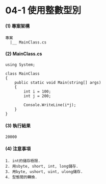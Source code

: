 # 04-1 使用整數型別

#### (1) 專案架構 

```
專案
  |__ MainClass.cs
```


#### (2) MainClass.cs

```
using System;

class MainClass 
{
    public static void Main(string[] args)
    {
        int i = 100;
        int j = 200;
        
        Console.WriteLine(i*j);
    }    
}
```

#### (3) 執行結果

```
20000
```


#### (4) 注意事項
```
1. int的儲存極限.
2. 用sbyte, short, int, long儲存.
3. 用byte, ushort, uint, ulong儲存.
4. 型態間的轉換.
```
